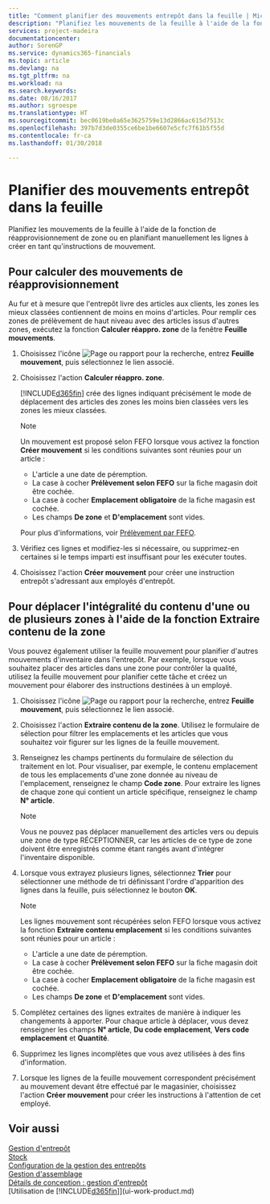 ```yaml
---
title: "Comment planifier des mouvements entrepôt dans la feuille | Microsoft Docs"
description: "Planifiez les mouvements de la feuille à l'aide de la fonction de réapprovisionnement de zone ou en planifiant manuellement les lignes à créer en tant qu'instructions de mouvement."
services: project-madeira
documentationcenter: 
author: SorenGP
ms.service: dynamics365-financials
ms.topic: article
ms.devlang: na
ms.tgt_pltfrm: na
ms.workload: na
ms.search.keywords: 
ms.date: 08/16/2017
ms.author: sgroespe
ms.translationtype: HT
ms.sourcegitcommit: bec0619be0a65e3625759e13d2866ac615d7513c
ms.openlocfilehash: 397b7d3de0355ce6be1be6607e5cfc7f61b5f55d
ms.contentlocale: fr-ca
ms.lasthandoff: 01/30/2018

---
```

# <a name="plan-warehouse-movements-in-worksheets"></a>Planifier des mouvements entrepôt dans la feuille
Planifiez les mouvements de la feuille à l'aide de la fonction de réapprovisionnement de zone ou en planifiant manuellement les lignes à créer en tant qu'instructions de mouvement.  

## <a name="to-calculate-a-replenishment-movement"></a>Pour calculer des mouvements de réapprovisionnement  
Au fur et à mesure que l'entrepôt livre des articles aux clients, les zones les mieux classées contiennent de moins en moins d'articles. Pour remplir ces zones de prélèvement de haut niveau avec des articles issus d'autres zones, exécutez la fonction **Calculer réappro. zone** de la fenêtre **Feuille mouvements**.

1.  Choisissez l'icône ![Page ou rapport pour la recherche](media/ui-search/search_small.png "icône Page ou rapport pour la recherche"), entrez **Feuille mouvement**, puis sélectionnez le lien associé.  
2.  Choisissez l'action **Calculer réappro. zone**.  

    [!INCLUDE[d365fin](includes/d365fin_md.md)]  crée des lignes indiquant précisément le mode de déplacement des articles des zones les moins bien classées vers les zones les mieux classées.  

    > [!NOTE]  
    >  Un mouvement est proposé selon FEFO lorsque vous activez la fonction **Créer mouvement** si les conditions suivantes sont réunies pour un article :  
    >   
    >  -   L'article a une date de péremption.  
    > -   La case à cocher **Prélèvement selon FEFO** sur la fiche magasin doit être cochée.  
    > -   La case à cocher **Emplacement obligatoire** de la fiche magasin est cochée.  
    > -   Les champs **De zone** et **D'emplacement** sont vides.  

    Pour plus d'informations, voir [Prélèvement par FEFO](warehouse-picking-by-fefo.md).  

3.  Vérifiez ces lignes et modifiez-les si nécessaire, ou supprimez-en certaines si le temps imparti est insuffisant pour les exécuter toutes.  
4.  Choisissez l'action **Créer mouvement** pour créer une instruction entrepôt s'adressant aux employés d'entrepôt.  

## <a name="to-move-the-entire-contents-of-one-or-more-bins-by-using-the-get-bin-content-function"></a>Pour déplacer l'intégralité du contenu d'une ou de plusieurs zones à l'aide de la fonction Extraire contenu de la zone  
Vous pouvez également utiliser la feuille mouvement pour planifier d'autres mouvements d'inventaire dans l'entrepôt. Par exemple, lorsque vous souhaitez placer des articles dans une zone pour contrôler la qualité, utilisez la feuille mouvement pour planifier cette tâche et créez un mouvement pour élaborer des instructions destinées à un employé.  

1.  Choisissez l'icône ![Page ou rapport pour la recherche](media/ui-search/search_small.png "icône Page ou rapport pour la recherche"), entrez **Feuille mouvement**, puis sélectionnez le lien associé.  
2.  Choisissez l'action **Extraire contenu de la zone**. Utilisez le formulaire de sélection pour filtrer les emplacements et les articles que vous souhaitez voir figurer sur les lignes de la feuille mouvement.  
3.  Renseignez les champs pertinents du formulaire de sélection du traitement en lot. Pour visualiser, par exemple, le contenu emplacement de tous les emplacements d'une zone donnée au niveau de l'emplacement, renseignez le champ **Code zone**. Pour extraire les lignes de chaque zone qui contient un article spécifique, renseignez le champ **N° article**.  

    > [!NOTE]  
    >  Vous ne pouvez pas déplacer manuellement des articles vers ou depuis une zone de type RÉCEPTIONNER, car les articles de ce type de zone doivent être enregistrés comme étant rangés avant d'intégrer l'inventaire disponible.  

4.  Lorsque vous extrayez plusieurs lignes, sélectionnez **Trier** pour sélectionner une méthode de tri définissant l'ordre d'apparition des lignes dans la feuille, puis sélectionnez le bouton **OK**.  

    > [!NOTE]  
    >  Les lignes mouvement sont récupérées selon FEFO lorsque vous activez la fonction **Extraire contenu emplacement** si les conditions suivantes sont réunies pour un article :  
    >   
    >  -   L'article a une date de péremption.  
    > -   La case à cocher **Prélèvement selon FEFO** sur la fiche magasin doit être cochée.  
    > -   La case à cocher **Emplacement obligatoire** de la fiche magasin est cochée.  
    > -   Les champs **De zone** et **D'emplacement** sont vides.  

5.  Complétez certaines des lignes extraites de manière à indiquer les changements à apporter. Pour chaque article à déplacer, vous devez renseigner les champs **N° article**, **Du code emplacement**, **Vers code emplacement** et **Quantité**.  
6.  Supprimez les lignes incomplètes que vous avez utilisées à des fins d'information.  
7.  Lorsque les lignes de la feuille mouvement correspondent précisément au mouvement devant être effectué par le magasinier, choisissez l'action **Créer mouvement** pour créer les instructions à l'attention de cet employé.  

## <a name="see-also"></a>Voir aussi  
[Gestion d'entrepôt](warehouse-manage-warehouse.md)  
[Stock](inventory-manage-inventory.md)  
[Configuration de la gestion des entrepôts](warehouse-setup-warehouse.md)     
[Gestion d'assemblage](assembly-assemble-items.md)    
[Détails de conception : gestion d'entrepôt](design-details-warehouse-management.md)  
[Utilisation de [!INCLUDE[d365fin](includes/d365fin_md.md)]](ui-work-product.md)

